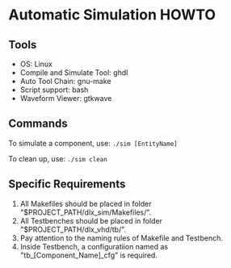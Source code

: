 # Automatic Simulation HOWTO

## Tools
* OS: Linux
* Compile and Simulate Tool: ghdl
* Auto Tool Chain: gnu-make
* Script support: bash
* Waveform Viewer: gtkwave

## Commands
To simulate a component, use:
`./sim [EntityName]`

To clean up, use:
`./sim clean`

## Specific Requirements
1. All Makefiles should be placed in folder "$PROJECT\_PATH/dlx\_sim/Makefiles/".
2. All Testbenches should be placed in folder "$PROJECT\_PATH/dlx\_vhd/tb/".
3. Pay attention to the naming rules of Makefile and Testbench.
4. Inside Testbench, a configuratiion named as "tb\_[Component_Name]\_cfg" is required.
